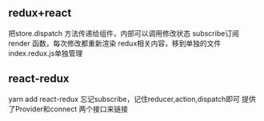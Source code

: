 
## redux+react
把store.dispatch 方法传递给组件，内部可以调用修改状态
subscribe订阅render 函数，每次修改都重新渲染
redux相关内容，移到单独的文件index.redux.js单独管理

## react-redux
yarn add react-redux
忘记subscribe，记住reducer,action,dispatch即可
提供了Provider和connect 两个接口来链接